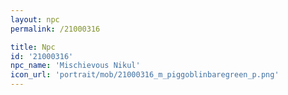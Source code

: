 ```yaml
---
layout: npc
permalink: /21000316

title: Npc
id: '21000316'
npc_name: 'Mischievous Nikul'
icon_url: 'portrait/mob/21000316_m_piggoblinbaregreen_p.png'
---
```

